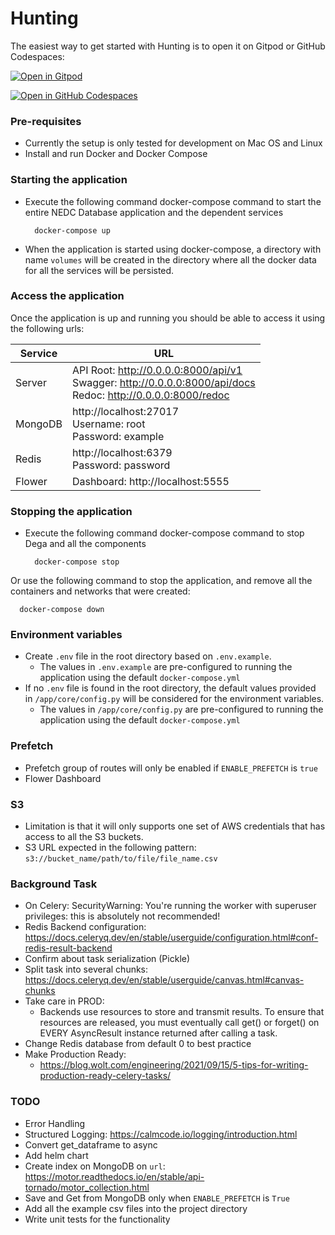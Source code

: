 # Hunting

The easiest way to get started with Hunting is to open it on Gitpod or GitHub Codespaces:

[![Open in Gitpod](https://gitpod.io/button/open-in-gitpod.svg)](https://gitpod.io/#https://github.com/factly/hunting)

[![Open in GitHub Codespaces](https://github.com/codespaces/badge.svg)](https://deshetti-shiny-fiesta-r4g7w969qwr2xppg.github.dev/)

### Pre-requisites

- Currently the setup is only tested for development on Mac OS and Linux
- Install and run Docker and Docker Compose

### Starting the application

- Execute the following command docker-compose command to start the entire NEDC Database application and the dependent services

  ```
    docker-compose up
  ```

- When the application is started using docker-compose, a directory with name `volumes` will be created in the directory where all the docker data for all the services will be persisted.

### Access the application

Once the application is up and running you should be able to access it using the following urls:

| Service | URL |
|--|--|
| Server | API Root: http://0.0.0.0:8000/api/v1 <br> Swagger: http://0.0.0.0:8000/api/docs <br> Redoc: http://0.0.0.0:8000/redoc|
| MongoDB | http://localhost:27017 <br> Username: root <br> Password: example <br>|
| Redis | http://localhost:6379 <br> Password: password|
| Flower | Dashboard: http://localhost:5555|


### Stopping the application

- Execute the following command docker-compose command to stop Dega and all the components

  ```
    docker-compose stop
  ```

Or use the following command to stop the application, and remove all the containers and networks that were created:

  ```
    docker-compose down
  ```

### Environment variables

- Create `.env` file in the root directory based on `.env.example`. 
    - The values in `.env.example` are pre-configured to running the application using the default `docker-compose.yml`
- If no `.env` file is found in the root directory, the default values provided in `/app/core/config.py` will be considered for the environment variables.
    - The values in `/app/core/config.py` are pre-configured to running the application using the default `docker-compose.yml`

### Prefetch

- Prefetch group of routes will only be enabled if `ENABLE_PREFETCH` is `true`
- Flower Dashboard 

### S3

- Limitation is that it will only supports one set of AWS credentials that has access to all the S3 buckets.
- S3 URL expected in the following pattern: `s3://bucket_name/path/to/file/file_name.csv` 

### Background Task

- On Celery: SecurityWarning: You're running the worker with superuser privileges: this is absolutely not recommended!
- Redis Backend configuration: https://docs.celeryq.dev/en/stable/userguide/configuration.html#conf-redis-result-backend
- Confirm about task serialization (Pickle)
- Split task into several chunks: https://docs.celeryq.dev/en/stable/userguide/canvas.html#canvas-chunks
- Take care in PROD:
  - Backends use resources to store and transmit results. To ensure that resources are released, you must eventually call get() or forget() on EVERY AsyncResult instance returned after calling a task.
- Change Redis database from default 0 to best practice
- Make Production Ready: 
  - https://blog.wolt.com/engineering/2021/09/15/5-tips-for-writing-production-ready-celery-tasks/

### TODO
- Error Handling
- Structured Logging: https://calmcode.io/logging/introduction.html
- Convert get_dataframe to async
- Add helm chart
- Create index on MongoDB on `url`: https://motor.readthedocs.io/en/stable/api-tornado/motor_collection.html
- Save and Get from MongoDB only when `ENABLE_PREFETCH` is `True`
- Add all the example csv files into the project directory
- Write unit tests for the functionality